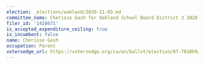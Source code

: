 ```yaml
---
election: _elections/oakland/2020-11-03.md
committee_name: Cherisse Gash for Oakland School Board District 3 2020
filer_id: '1428671'
is_accepted_expenditure_ceiling: true
is_incumbent: false
name: Cherisse Gash
occupation: Parent
votersedge_url: https://votersedge.org/ca/en/ballot/election/87-f810b9/address/null/zip/94611/contests/contest/21296/candidate/151497?&cty=ca%2falm&date=2020-11-03
---
```

